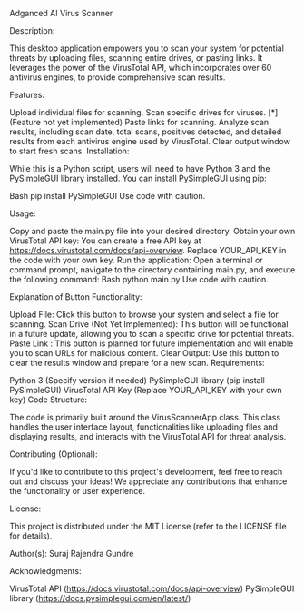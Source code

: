 Adganced AI Virus Scanner

Description:

This desktop application empowers you to scan your system for potential threats by uploading files, scanning entire drives, or pasting links. It leverages the power of the VirusTotal API, which incorporates over 60 antivirus engines, to provide comprehensive scan results.

Features:

Upload individual files for scanning.
Scan specific drives for viruses. [*] (Feature not yet implemented)
Paste links for scanning. 
Analyze scan results, including scan date, total scans, positives detected, and detailed results from each antivirus engine used by VirusTotal.
Clear output window to start fresh scans.
Installation:

While this is a Python script, users will need to have Python 3 and the PySimpleGUI library installed. You can install PySimpleGUI using pip:

Bash
pip install PySimpleGUI
Use code with caution.

Usage:

Copy and paste the main.py file into your desired directory.
Obtain your own VirusTotal API key: You can create a free API key at https://docs.virustotal.com/docs/api-overview. Replace YOUR_API_KEY in the code with your own key.
Run the application: Open a terminal or command prompt, navigate to the directory containing main.py, and execute the following command:
Bash
python main.py
Use code with caution.

Explanation of Button Functionality:

Upload File: Click this button to browse your system and select a file for scanning.
Scan Drive (Not Yet Implemented): This button will be functional in a future update, allowing you to scan a specific drive for potential threats.
Paste Link : This button is planned for future implementation and will enable you to scan URLs for malicious content.
Clear Output: Use this button to clear the results window and prepare for a new scan.
Requirements:

Python 3 (Specify version if needed)
PySimpleGUI library (pip install PySimpleGUI)
VirusTotal API Key (Replace YOUR_API_KEY with your own key)
Code Structure:

The code is primarily built around the VirusScannerApp class. This class handles the user interface layout, functionalities like uploading files and displaying results, and interacts with the VirusTotal API for threat analysis.

Contributing (Optional):

If you'd like to contribute to this project's development, feel free to reach out and discuss your ideas! We appreciate any contributions that enhance the functionality or user experience.

License:

This project is distributed under the MIT License (refer to the LICENSE file for details).

Author(s):
Suraj Rajendra Gundre

Acknowledgments:

VirusTotal API (https://docs.virustotal.com/docs/api-overview)
PySimpleGUI library (https://docs.pysimplegui.com/en/latest/)
